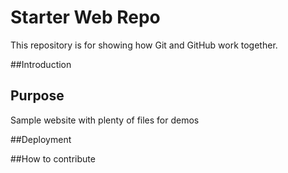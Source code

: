 # Starter Web Repo

This repository is for showing how Git and GitHub work together.

##Introduction

## Purpose

Sample website with plenty of files for demos

##Deployment

##How to contribute